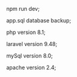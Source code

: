 
npm run dev;

app.sql database backup;

php version 8.1;

laravel version 9.48;

mySql version 8.0;

apache version 2.4;


